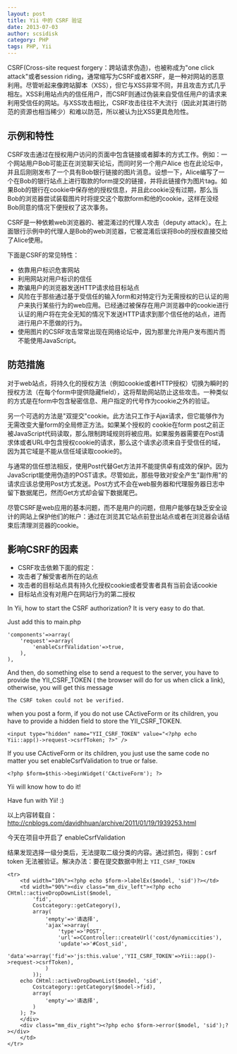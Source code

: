 ```yaml
---
layout: post
title: Yii 中的 CSRF 验证
date: 2013-07-03
author: scsidisk
category: PHP
tags: PHP, Yii
---
```


  
CSRF(Cross-site request forgery：跨站请求伪造)，也被称成为"one click attack"或者session riding，通常缩写为CSRF或者XSRF，是一种对网站的恶意利用。尽管听起来像跨站脚本（XSS），但它与XSS非常不同，并且攻击方式几乎相左。XSS利用站点内的信任用户，而CSRF则通过伪装来自受信任用户的请求来利用受信任的网站。与XSS攻击相比，CSRF攻击往往不大流行（因此对其进行防范的资源也相当稀少）和难以防范，所以被认为比XSS更具危险性。
  
## 示例和特性
  
CSRF攻击通过在授权用户访问的页面中包含链接或者脚本的方式工作。例如：一个网站用户Bob可能正在浏览聊天论坛，而同时另一个用户Alice 也在此论坛中，并且后刚刚发布了一个具有Bob银行链接的图片消息。设想一下，Alice编写了一个在Bob的银行站点上进行取款的form提交的链接，并将此链接作为图片tag。如果Bob的银行在cookie中保存他的授权信息，并且此cookie没有过期，那么当Bob的浏览器尝试装载图片时将提交这个取款form和他的cookie，这样在没经Bob同意的情况下便授权了这次事务。
  
CSRF是一种依赖web浏览器的、被混淆过的代理人攻击（deputy attack）。在上面银行示例中的代理人是Bob的web浏览器，它被混淆后误将Bob的授权直接交给了Alice使用。
  
下面是CSRF的常见特性：

- 依靠用户标识危害网站
- 利用网站对用户标识的信任
- 欺骗用户的浏览器发送HTTP请求给目标站点
- 风险在于那些通过基于受信任的输入form和对特定行为无需授权的已认证的用户来执行某些行为的web应用。已经通过被保存在用户浏览器中的cookie进行认证的用户将在完全无知的情况下发送HTTP请求到那个信任他的站点，进而进行用户不愿做的行为。
- 使用图片的CSRF攻击常常出现在网络论坛中，因为那里允许用户发布图片而不能使用JavaScript。
  
## 防范措施
  
对于web站点，将持久化的授权方法（例如cookie或者HTTP授权）切换为瞬时的授权方法（在每个form中提供隐藏field），这将帮助网站防止这些攻击。一种类似的方式是在form中包含秘密信息、用户指定的代号作为cookie之外的验证。
  
另一个可选的方法是"双提交"cookie。此方法只工作于Ajax请求，但它能够作为无需改变大量form的全局修正方法。如果某个授权的 cookie在form post之前正被JavaScript代码读取，那么限制跨域规则将被应用。如果服务器需要在Post请求体或者URL中包含授权cookie的请求，那么这个请求必须来自于受信任的域，因为其它域是不能从信任域读取cookie的。
  
与通常的信任想法相反，使用Post代替Get方法并不能提供卓有成效的保护。因为JavaScript能使用伪造的POST请求。尽管如此，那些导致对安全产生"副作用"的请求应该总使用Post方式发送。Post方式不会在web服务器和代理服务器日志中留下数据尾巴，然而Get方式却会留下数据尾巴。
  
尽管CSRF是web应用的基本问题，而不是用户的问题，但用户能够在缺乏安全设计的网站上保护他们的帐户：通过在浏览其它站点前登出站点或者在浏览器会话结束后清理浏览器的cookie。
  
## 影响CSRF的因素
  
- CSRF攻击依赖下面的假定：
- 攻击者了解受害者所在的站点
- 攻击者的目标站点具有持久化授权cookie或者受害者具有当前会话cookie
- 目标站点没有对用户在网站行为的第二授权
  
  
In Yii, how to start the CSRF authorization? It is very easy to do that.

Just add this to main.php
  
```
'components'=>array( 
	'request'=>array( 
		'enableCsrfValidation'=>true, 
	), 
), 
```
  
And then, do something else to send a request to the server, you have to provide the YII_CSRF_TOKEN ( the browser will do for us when click a link), otherwise, you will get this message
  
```
The CSRF token could not be verified. 
```
  
when you post a form, if you do not use CActiveForm or its children, you have to provide a hidden field to store the YII_CSRF_TOKEN.
  
```
<input type="hidden" name="YII_CSRF_TOKEN" value="<?php echo Yii::app()->request->csrfToken; ?>" />
```
  
If you use CActiveForm or its children, you just use the same code no matter you set enableCsrfValidation to true or false.
  
```
<?php $form=$this->beginWidget('CActiveForm'); ?>
```
  
Yii will know how to do it!

Have fun with Yii! :)
  
以上内容转载自：http://cnblogs.com/davidhhuan/archive/2011/01/19/1939253.html
  
今天在项目中开启了 enableCsrfValidation
  
结果发现选择一级分类后，无法提取二级分类的内容。通过抓包，得到：csrf token 无法被验证。解决办法：要在提交数据中附上 `YII_CSRF_TOKEN`
  
```
<tr>
	<td width="10%"><?php echo $form->labelEx($model, 'sid')?></td>
	<td width="90%"><div class="mm_div_left"><?php echo CHtml::activeDropDownList($model, 
		'fid', 
		Costcategory::getCategory(), 
		array( 
			'empty'=>'请选择', 
			'ajax'=>array( 
				'type'=>'POST', 
				'url'=>CController::createUrl('cost/dynamiccities'), 
				'update'=>'#Cost_sid', 
				'data'=>array('fid'=>'js:this.value','YII_CSRF_TOKEN'=>Yii::app()->request->csrfToken), 
			) 
		)); 
	echo CHtml::activeDropDownList($model, 'sid', 
		Costcategory::getCategory($model->fid), 
		array( 
			'empty'=>'请选择', 
		) 
	); ?>
	</div>
	<div class="mm_div_right"><?php echo $form->error($model, 'sid');?></div>
	</td>
</tr>
``` 
